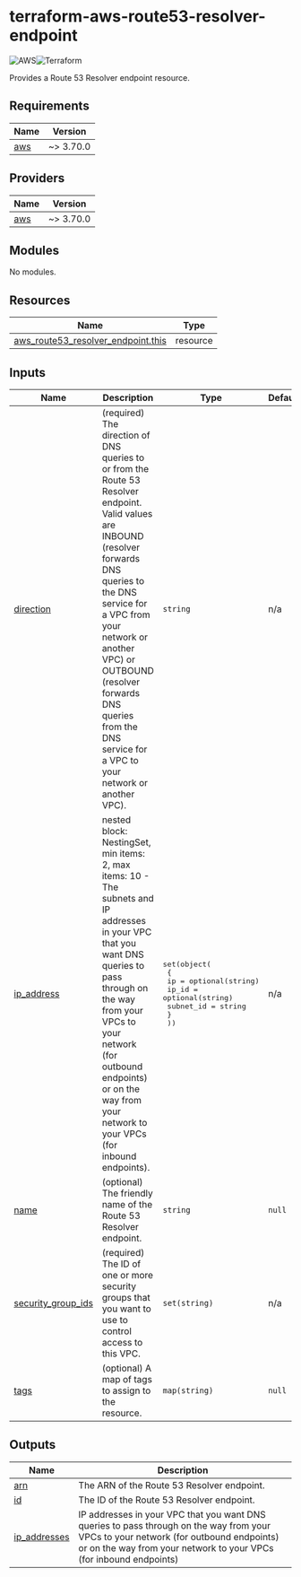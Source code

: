 # terraform-aws-route53-resolver-endpoint

![AWS](https://img.shields.io/badge/AWS-%23FF9900.svg?style=for-the-badge&logo=amazon-aws&logoColor=white)![Terraform](https://img.shields.io/badge/terraform-%235835CC.svg?style=for-the-badge&logo=terraform&logoColor=white)

Provides a Route 53 Resolver endpoint resource.

<!-- BEGIN_TF_DOCS -->
## Requirements

| Name | Version |
|------|---------|
| <a name="requirement_aws"></a> [aws](#requirement\_aws) | ~> 3.70.0 |

## Providers

| Name | Version |
|------|---------|
| <a name="provider_aws"></a> [aws](#provider\_aws) | ~> 3.70.0 |

## Modules

No modules.

## Resources

| Name | Type |
|------|------|
| [aws_route53_resolver_endpoint.this](https://registry.terraform.io/providers/hashicorp/aws/latest/docs/resources/route53_resolver_endpoint) | resource |

## Inputs

| Name | Description | Type | Default | Required |
|------|-------------|------|---------|:--------:|
| <a name="input_direction"></a> [direction](#input\_direction) | (required) The direction of DNS queries to or from the Route 53 Resolver endpoint. Valid values are INBOUND (resolver forwards DNS queries to the DNS service for a VPC from your network or another VPC) or OUTBOUND (resolver forwards DNS queries from the DNS service for a VPC to your network or another VPC). | `string` | n/a | yes |
| <a name="input_ip_address"></a> [ip\_address](#input\_ip\_address) | nested block: NestingSet, min items: 2, max items: 10 - The subnets and IP addresses in your VPC that you want DNS queries to pass through on the way from your VPCs to your network (for outbound endpoints) or on the way from your network to your VPCs (for inbound endpoints). | <pre>set(object(<br>    {<br>      ip        = optional(string)<br>      ip_id     = optional(string)<br>      subnet_id = string<br>    }<br>  ))</pre> | n/a | yes |
| <a name="input_name"></a> [name](#input\_name) | (optional) The friendly name of the Route 53 Resolver endpoint. | `string` | `null` | no |
| <a name="input_security_group_ids"></a> [security\_group\_ids](#input\_security\_group\_ids) | (required) The ID of one or more security groups that you want to use to control access to this VPC. | `set(string)` | n/a | yes |
| <a name="input_tags"></a> [tags](#input\_tags) | (optional) A map of tags to assign to the resource. | `map(string)` | `null` | no |

## Outputs

| Name | Description |
|------|-------------|
| <a name="output_arn"></a> [arn](#output\_arn) | The ARN of the Route 53 Resolver endpoint. |
| <a name="output_id"></a> [id](#output\_id) | The ID of the Route 53 Resolver endpoint. |
| <a name="output_ip_addresses"></a> [ip\_addresses](#output\_ip\_addresses) | IP addresses in your VPC that you want DNS queries to pass through on the way from your VPCs to your network (for outbound endpoints) or on the way from your network to your VPCs (for inbound endpoints) |
<!-- END_TF_DOCS -->
